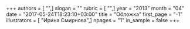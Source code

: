 +++
authors = [ "",]
slogan = ""
rubric = [ "",]
year = "2013"
month = "04"
date = "2017-05-24T18:23:10+03:00"
title = "Обложка"
first_page = "-1"
illustrators = [ "Ирина Смирнова",]
npages = "1"
in_sample = false
+++
